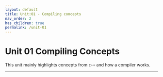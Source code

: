 ```yaml
---
layout: default
title: Unit:01 - Compiling concepts
nav_order: 2
has_children: true
permalink: /unit-01
---
```


# Unit 01 Compiling Concepts

This unit mainly highlights concepts from `c++` and how a compiler works. 

---

